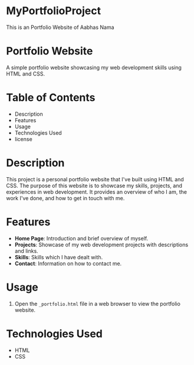 # MyPortfolioProject
This is an Portfolio Website of Aabhas Nama

# Portfolio Website

A simple portfolio website showcasing my web development skills using HTML and CSS.

# Table of Contents

- Description
- Features
- Usage
- Technologies Used
- license

# Description

This project is a personal portfolio website that I've built using HTML and CSS. The purpose of this website is to showcase my skills, projects, and experiences in web development. It provides an overview of who I am, the work I've done, and how to get in touch with me.


# Features

- **Home Page**: Introduction and brief overview of myself.
- **Projects**: Showcase of my web development projects with descriptions and links.
- **Skills**: Skills which I have dealt with.
- **Contact**: Information on how to contact me.


# Usage

1. Open the `_portfolio.html` file in a web browser to view the portfolio website.

# Technologies Used

- HTML
- CSS
